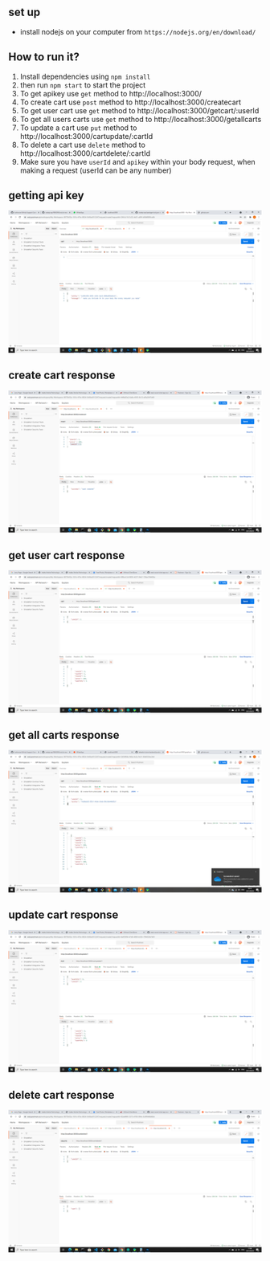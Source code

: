 ## set up
- install nodejs on your computer from  ``https://nodejs.org/en/download/`` 

## How to run it?

1) Install dependencies using ``npm install``   
2) then run ``npm start`` to start the project
3) To get apikey use ``get`` method to http://localhost:3000/
4) To create cart use ``post`` method to http://localhost:3000/createcart
5) To get user cart use ``get`` method to http://localhost:3000/getcart/:userId
6) To get all users carts use ``get`` method to http://localhost:3000/getallcarts
7) To update a cart use ``put`` method to http://localhost:3000/cartupdate/:cartId
8) To delete a cart use ``delete`` method to http://localhost:3000/cartdelete/:cartId
9) Make sure you have ``userId`` and ``apikey`` within your body request, when making a request (userId can be any number)

## getting api key
<img src="https://github.com/alexmarufu/nodejs-api/blob/master/postman-tests/postman-respones-images/getting-api-key.png?raw=true">

## create cart response
<img src="https://github.com/alexmarufu/nodejs-api/blob/master/postman-tests/postman-respones-images/post-respose.png?raw=true">


## get user cart response
<img src="https://github.com/alexmarufu/nodejs-api/blob/master/postman-tests/postman-respones-images/get-cart-response.png?raw=true">


## get all carts response
<img src="https://github.com/alexmarufu/nodejs-api/blob/master/postman-tests/postman-respones-images/get-all-cart-response.png?raw=true">


## update cart response
<img src="https://github.com/alexmarufu/nodejs-api/blob/master/postman-tests/postman-respones-images/put-response.png?raw=true">


## delete cart response
<img src="https://github.com/alexmarufu/nodejs-api/blob/master/postman-tests/postman-respones-images/delete-response.png?raw=true">
